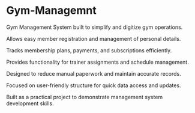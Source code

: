 # Gym-Managemnt
Gym Management System built to simplify and digitize gym operations.

Allows easy member registration and management of personal details.

Tracks membership plans, payments, and subscriptions efficiently.

Provides functionality for trainer assignments and schedule management.

Designed to reduce manual paperwork and maintain accurate records.

Focused on user-friendly structure for quick data access and updates.

Built as a practical project to demonstrate management system development skills.
